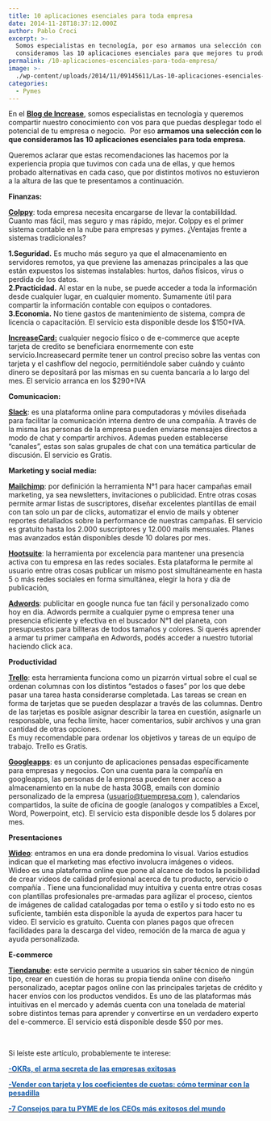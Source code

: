 ```yaml
---
title: 10 aplicaciones esenciales para toda empresa
date: 2014-11-28T18:37:12.000Z
author: Pablo Croci
excerpt: >-
  Somos especialistas en tecnología, por eso armamos una selección con lo que
  consideramos las 10 aplicaciones esenciales para que mejores tu productividad
permalink: /10-aplicaciones-escenciales-para-toda-empresa/
image: >-
  ./wp-content/uploads/2014/11/09145611/Las-10-aplicaciones-esenciales-para-toda-empresa-41.jpg
categories:
  - Pymes
---
```

En el **[Blog de Increase](https://increasecard.com/blog/)**, somos especialistas en tecnología y queremos compartir nuestro conocimiento con vos para que puedas desplegar todo el potencial de tu empresa o negocio.  Por eso **armamos una selección con lo que consideramos las 10 aplicaciones esenciales para toda empresa.**

Queremos aclarar que estas recomendaciones las hacemos por la experiencia propia que tuvimos con cada una de ellas, y que hemos probado alternativas en cada caso, que por distintos motivos no estuvieron a la altura de las que te presentamos a continuación.

**Finanzas:**

**[Colppy](http://colppy.com/)**: toda empresa necesita encargarse de llevar la contabilildad. Cuanto mas fácil, mas seguro y mas rápido, mejor. Colppy es el primer sistema contable en la nube para empresas y pymes. ¿Ventajas frente a sistemas tradicionales?

**1.Seguridad.** Es mucho más seguro ya que el almacenamiento en servidores remotos, ya que previene las amenazas principales a las que están expuestos los sistemas instalables: hurtos, daños físicos, virus o perdida de los datos.  
**2.Practicidad.** Al estar en la nube, se puede acceder a toda la información desde cualquier lugar, en cualquier momento. Sumamente útil para compartir la información contable con equipos o contadores.  
**3.Economia.** No tiene gastos de mantenimiento de sistema, compra de licencia o capacitación. El servicio esta disponible desde los $150+IVA.

[**IncreaseCard:**](https://increasecard.com) cualquier negocio físico o de e-commerce que acepte tarjeta de credito se beneficiara enormemente con este servicio.Increasecard permite tener un control preciso sobre las ventas con tarjeta y el cashflow del negocio, permitiéndole saber cuándo y cuánto dinero se depositará por las mismas en su cuenta bancaria a lo largo del mes. El servicio arranca en los $290+IVA

**Comunicacion:**

**[Slack](http://www.slack.com/)**: es una plataforma online para computadoras y móviles diseñada para facilitar la comunicación interna dentro de una compañía. A través de la misma las personas de la empresa pueden enviarse mensajes directos a modo de chat y compartir archivos. Ademas pueden establecerse “canales”, estas son salas grupales de chat con una temática particular de discusión. El servicio es Gratis.

**Marketing y social media:**

**[Mailchimp](http://mailchimp.com/)**: por definición la herramienta N°1 para hacer campañas email marketing, ya sea newsletters, invitaciones o publicidad. Entre otras cosas permite armar listas de suscriptores, diseñar excelentes plantillas de email con tan solo un par de clicks, automatizar el envio de mails y obtener reportes detallados sobre la performance de nuestras campañas. El servicio es gratuito hasta los 2.000 suscriptores y 12.000 mails mensuales. Planes mas avanzados están disponibles desde 10 dolares por mes.

**[Hootsuite](https://hootsuite.com)**: la herramienta por excelencia para mantener una presencia activa con tu empresa en las redes sociales. Esta plataforma le permite al usuario entre otras cosas publicar un mismo post simultáneamente en hasta 5 o más redes sociales en forma simultánea, elegir la hora y día de publicación,

**[Adwords](https://adwords.google.com/)**: publicitar en google nunca fue tan fácil y personalizado como hoy en dia. Adwords permite a cualquier pyme o empresa tener una presencia eficiente y efectiva en el buscador N°1 del planeta, con presupuestos para billteras de todos tamaños y colores. Si querés aprender a armar tu primer campaña en Adwords, podés acceder a nuestro tutorial haciendo click aca.

**Productividad**

**[Trello](https://trello.com/)**: esta herramienta funciona como un pizarrón virtual sobre el cual se ordenan columnas con los distintos “estados o fases” por los que debe pasar una tarea hasta considerarse completada. Las tareas se crean en forma de tarjetas que se pueden desplazar a través de las columnas. Dentro de las tarjetas es posible asignar describir la tarea en cuestión, asignarle un responsable, una fecha limite, hacer comentarios, subir archivos y una gran cantidad de otras opciones.  
Es muy recomendable para ordenar los objetivos y tareas de un equipo de trabajo. Trello es Gratis.

**[Googleapps](https://www.google.com/work/apps/business/)**: es un conjunto de aplicaciones pensadas específicamente para empresas y negocios. Con una cuenta para la compañía en googleapps, las personas de la empresa pueden tener acceso a almacenamiento en la nube de hasta 30GB, emails con dominio personalizado de la empresa (usuario@tuempresa.com ), calendarios compartidos, la suite de oficina de google (analogos y compatibles a Excel, Word, Powerpoint, etc). El servicio esta disponible desde los 5 dolares por mes.

**Presentaciones**

[**Wideo**](http://wideo.co/): entramos en una era donde predomina lo visual. Varios estudios indican que el marketing mas efectivo involucra imágenes o videos.  
Wideo es una plataforma online que pone al alcance de todos la posibilidad de crear videos de calidad profesional acerca de tu producto, servicio o compañía . Tiene una funcionalidad muy intuitiva y cuenta entre otras cosas con plantillas profesionales pre-armadas para agilizar el proceso, cientos de imágenes de calidad catalogadas por tema o estilo y si todo esto no es suficiente, también esta disponible la ayuda de expertos para hacer tu video. El servicio es gratuito. Cuenta con planes pagos que ofrecen facilidades para la descarga del video, remoción de la marca de agua y ayuda personalizada.

**E-commerce**

**[Tiendanube](http://www.tiendanube%2Ccom/)**: este servicio permite a usuarios sin saber técnico de ningún tipo, crear en cuestión de horas su propia tienda online con diseño personalizado, aceptar pagos online con las principales tarjetas de crédito y hacer envíos con los productos vendidos. Es uno de las plataformas más intuitivas en el mercado y además cuenta con una tonelada de material sobre distintos temas para aprender y convertirse en un verdadero experto del e-commerce. El servicio está disponible desde $50 por mes.

&nbsp;

Si leíste este artículo, probablemente te interese:

<span style="color: #165eac;"><a href="https://www.increasecard.com/okrs-el-arma-secreta-de-las-empresas-exitosas/"><span style="color: #165eac;"><strong>-OKRs, el arma secreta de las empresas exitosas</strong></span></a></span>

<span style="color: #165eac;"><strong><a href="https://increasecard.com/vender-con-tarjeta-y-los-coeficientes-de-cuotas-como-terminar-con-la-pesadilla/"><span style="color: #165eac;">-Vender con tarjeta y los coeficientes de cuotas: cómo terminar con la pesadilla</span></a></strong></span>

<span style="color: #165eac;"><strong><a href="https://increasecard.com/7-consejos-de-ceos-exitosos-para-tu-pyme/"><span style="color: #165eac;">-7 Consejos para tu PYME de los CEOs más exitosos del mundo</span></a></strong></span>
